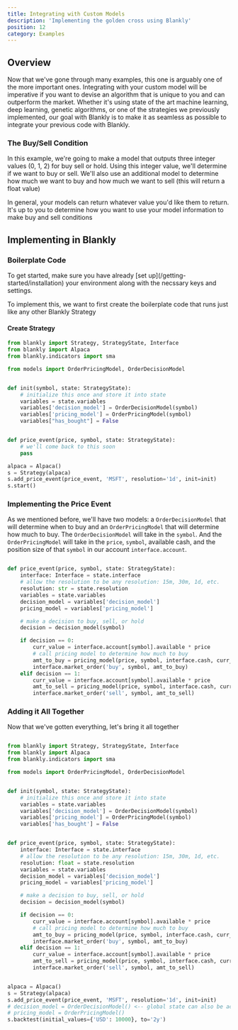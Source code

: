```yaml
---
title: Integrating with Custom Models
description: 'Implementing the golden cross using Blankly'
position: 12
category: Examples
---
```


## Overview

Now that we've gone through many examples, this one is arguably one of the more important ones. Integrating with your custom model will be imperative if you want to devise an algorithm that is unique to you and can outperform the market. Whether it's using state of the art machine learning, deep learning, genetic algorithms, or one of the strategies we previously implemented, our goal with Blankly is to make it as seamless as possible to integrate your previous code with Blankly. 

### The Buy/Sell Condition

In this example, we're going to make a model that outputs three integer values (0, 1, 2) for buy sell or hold. Using this integer value, we'll determine if we want to buy or sell. We'll also use an additional model to determine how much we want to buy and how much we want to sell (this will return a float value)

<alert type="info">
In general, your models can return whatever value you'd like them to return. It's up to you to determine how you want to use your model information to make buy and sell conditions
</alert>

## Implementing in Blankly

### Boilerplate Code

<alert>
To get started, make sure you have already [set up](/getting-started/installation) your environment along with the necssary keys and settings. 
</alert>

To implement this, we want to first create the boilerplate code that runs just like any other Blankly Strategy

#### Create Strategy

```python
from blankly import Strategy, StrategyState, Interface
from blankly import Alpaca
from blankly.indicators import sma

from models import OrderPricingModel, OrderDecisionModel


def init(symbol, state: StrategyState):
    # initialize this once and store it into state
    variables = state.variables
    variables['decision_model'] = OrderDecisionModel(symbol)
    variables['pricing_model'] = OrderPricingModel(symbol)
    variables["has_bought"] = False


def price_event(price, symbol, state: StrategyState):
    # we'll come back to this soon
    pass

alpaca = Alpaca()
s = Strategy(alpaca)
s.add_price_event(price_event, 'MSFT', resolution='1d', init=init)
s.start()
```

### Implementing the Price Event

As we mentioned before, we'll have two models: a `OrderDecisionModel` that will determine when to buy and an `OrderPricingModel` that will determine how much to buy. The `OrderDecisionModel` will take in the `symbol`. And the `OrderPricingModel` will take in the `price`, `symbol`, available cash, and the position size of that `symbol` in our account `interface.account`.

```python

def price_event(price, symbol, state: StrategyState):
    interface: Interface = state.interface
    # allow the resolution to be any resolution: 15m, 30m, 1d, etc.
    resolution: str = state.resolution
    variables = state.variables
    decision_model = variables['decision_model']
    pricing_model = variables['pricing_model']

    # make a decision to buy, sell, or hold
    decision = decision_model(symbol)

    if decision == 0:
        curr_value = interface.account[symbol].available * price
        # call pricing model to determine how much to buy
        amt_to_buy = pricing_model(price, symbol, interface.cash, curr_value)
        interface.market_order('buy', symbol, amt_to_buy)
    elif decision == 1:
        curr_value = interface.account[symbol].available * price
        amt_to_sell = pricing_model(price, symbol, interface.cash, curr_value)
        interface.market_order('sell', symbol, amt_to_sell)
```

### Adding it All Together

Now that we've gotten everything, let's bring it all together

```python

from blankly import Strategy, StrategyState, Interface
from blankly import Alpaca
from blankly.indicators import sma

from models import OrderPricingModel, OrderDecisionModel


def init(symbol, state: StrategyState):
    # initialize this once and store it into state
    variables = state.variables
    variables['decision_model'] = OrderDecisionModel(symbol)
    variables['pricing_model'] = OrderPricingModel(symbol)
    variables['has_bought'] = False


def price_event(price, symbol, state: StrategyState):
    interface: Interface = state.interface
    # allow the resolution to be any resolution: 15m, 30m, 1d, etc.
    resolution: float = state.resolution
    variables = state.variables
    decision_model = variables['decision_model']
    pricing_model = variables['pricing_model']

    # make a decision to buy, sell, or hold
    decision = decision_model(symbol)

    if decision == 0:
        curr_value = interface.account[symbol].available * price
        # call pricing model to determine how much to buy
        amt_to_buy = pricing_model(price, symbol, interface.cash, curr_value)
        interface.market_order('buy', symbol, amt_to_buy)
    elif decision == 1:
        curr_value = interface.account[symbol].available * price
        amt_to_sell = pricing_model(price, symbol, interface.cash, curr_value)
        interface.market_order('sell', symbol, amt_to_sell)


alpaca = Alpaca()
s = Strategy(alpaca)
s.add_price_event(price_event, 'MSFT', resolution='1d', init=init)
# decision_model = OrderDecisionModel() <-- global state can also be accessed in price event functions 
# pricing_model = OrderPricingModel()
s.backtest(initial_values={'USD': 10000}, to='2y')


```